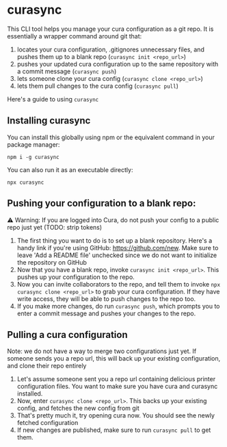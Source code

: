 # curasync

This CLI tool helps you manage your cura configuration as a git repo. It is essentially a wrapper command around git that:

1. locates your cura configuration, .gitignores unnecessary files, and pushes them up to a blank repo (`curasync init <repo_url>`)
2. pushes your updated cura configuration up to the same repository with a commit message (`curasync push`)
3. lets someone clone your cura config (`curasync clone <repo_url>`)
4. lets them pull changes to the cura config (`curasync pull`)

Here's a guide to using `curasync`

## Installing curasync

You can install this globally using npm or the equivalent command in your package manager:

`npm i -g curasync`

You can also run it as an executable directly:

`npx curasync`

## Pushing your configuration to a blank repo:

⚠️ Warning: If you are logged into Cura, do not push your config to a public repo just yet (TODO: strip tokens)

1. The first thing you want to do is to set up a blank repository. Here's a handy link if you're using GitHub: https://github.com/new. Make sure to leave 'Add a README file' unchecked since we do not want to initialize the repository on GitHub
2. Now that you have a blank repo, invoke `curasync init <repo_url>`. This pushes up your configuration to the repo.
3. Now you can invite collaborators to the repo, and tell them to invoke `npx curasync clone <repo_url>` to grab your cura configuration. If they have write access, they will be able to push changes to the repo too.
4. If you make more changes, do run `curasync push`, which prompts you to enter a commit message and pushes your changes to the repo.

## Pulling a cura configuration

Note: we do not have a way to merge two configurations just yet. If someone sends you a repo url, this will back up your existing configuration, and clone their repo entirely

1. Let's assume someone sent you a repo url containing delicious printer configuration files. You want to make sure you have cura and curasync installed.
2. Now, enter `curasync clone <repo_url>`. This backs up your existing config, and fetches the new config from git
3. That's pretty much it, try opening cura now. You should see the newly fetched configuration
4. If new changes are published, make sure to run `curasync pull` to get them.
